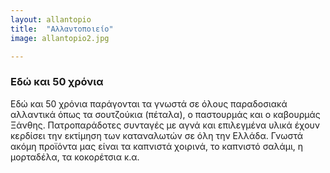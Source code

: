 ```yaml
---
layout: allantopio
title:  "Αλλαντοποιείο"
image: allantopio2.jpg

---
```


### Εδώ και 50 χρόνια
Εδώ και 50 χρόνια παράγονται τα γνωστά σε όλους παραδοσιακά αλλαντικά όπως τα σουτζούκια (πέταλα), ο παστουρμάς και ο καβουρμάς Ξάνθης. 
Πατροπαράδοτες συνταγές με αγνά και επιλεγμένα υλικά έχουν κερδίσει την εκτίμηση των καταναλωτών σε όλη την Ελλάδα. 
Γνωστά ακόμη προϊόντα μας είναι τα καπνιστά χοιρινά, το καπνιστό σαλάμι, η μορταδέλα, τα κοκορέτσια κ.α.